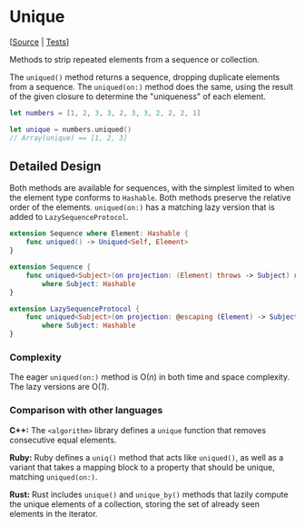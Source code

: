 # Unique

[[Source](https://github.com/apple/swift-algorithms/blob/main/Sources/Algorithms/Unique.swift)
|
[Tests](https://github.com/apple/swift-algorithms/blob/main/Tests/SwiftAlgorithmsTests/UniqueTests.swift)]

Methods to strip repeated elements from a sequence or collection.

The `uniqued()` method returns a sequence, dropping duplicate elements from a
sequence. The `uniqued(on:)` method does the same, using the result of the given
closure to determine the "uniqueness" of each element.

```swift
let numbers = [1, 2, 3, 3, 2, 3, 3, 2, 2, 2, 1]

let unique = numbers.uniqued()
// Array(unique) == [1, 2, 3]
```

## Detailed Design

Both methods are available for sequences, with the simplest limited to when the
element type conforms to `Hashable`. Both methods preserve the relative order of
the elements. `uniqued(on:)` has a matching lazy version that is added to
`LazySequenceProtocol`.

```swift
extension Sequence where Element: Hashable {
    func uniqued() -> Uniqued<Self, Element>
}

extension Sequence {
    func uniqued<Subject>(on projection: (Element) throws -> Subject) rethrows -> [Element]
        where Subject: Hashable
}

extension LazySequenceProtocol {
    func uniqued<Subject>(on projection: @escaping (Element) -> Subject) -> Uniqued<Self, Subject>
        where Subject: Hashable
}
```

### Complexity

The eager `uniqued(on:)` method is O(_n_) in both time and space complexity. The
lazy versions are O(_1_).

### Comparison with other languages

**C+\+:** The `<algorithm>` library defines a `unique` function that removes
consecutive equal elements.

**Ruby:** Ruby defines a `uniq()` method that acts like `uniqued()`, as well as
a variant that takes a mapping block to a property that should be unique,
matching `uniqued(on:)`.

**Rust:** Rust includes `unique()` and `unique_by()` methods that lazily compute
the unique elements of a collection, storing the set of already seen elements in
the iterator.
